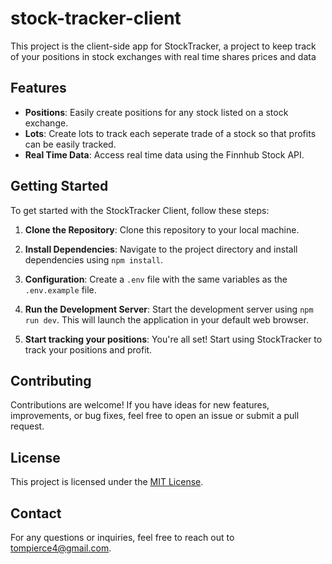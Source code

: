 # stock-tracker-client

This project is the client-side app for StockTracker, a project to keep track of your positions in stock exchanges with real time shares prices and data

## Features

- **Positions**: Easily create positions for any stock listed on a stock exchange.
- **Lots**: Create lots to track each seperate trade of a stock so that profits can be easily tracked.
- **Real Time Data**: Access real time data using the Finnhub Stock API.

## Getting Started

To get started with the StockTracker Client, follow these steps:

1. **Clone the Repository**: Clone this repository to your local machine.

2. **Install Dependencies**: Navigate to the project directory and install dependencies using `npm install`.

3. **Configuration**: Create a `.env` file with the same variables as the `.env.example` file.

4. **Run the Development Server**: Start the development server using `npm run dev`. This will launch the application in your default web browser.

5. **Start tracking your positions**: You're all set! Start using StockTracker to track your positions and profit.

## Contributing

Contributions are welcome! If you have ideas for new features, improvements, or bug fixes, feel free to open an issue or submit a pull request.

## License

This project is licensed under the [MIT License](LICENSE).

## Contact

For any questions or inquiries, feel free to reach out to [tompierce4@gmail.com](mailto:tompierce4@gmail.com).
